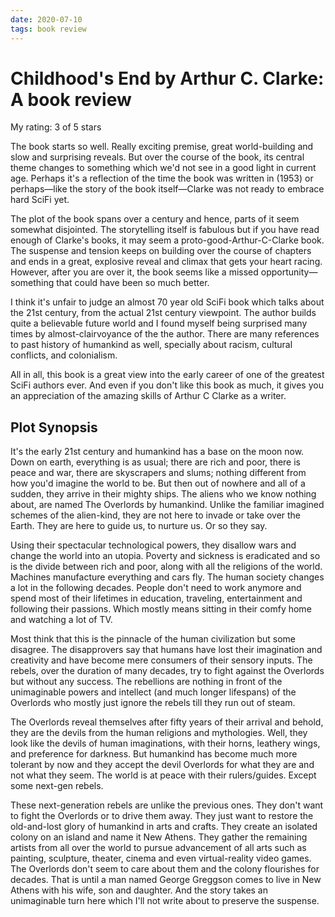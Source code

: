 ```yaml
---
date: 2020-07-10
tags: book review
---
```


# Childhood's End by Arthur C. Clarke: A book review

My rating: 3 of 5 stars

The book starts so well. Really exciting premise, great world-building and slow and surprising reveals. But over the course of the book, its central theme changes to something which we'd not see in a good light in current age. Perhaps it's a reflection of the time the book was written in (1953) or perhaps—like the story of the book itself—Clarke was not ready to embrace hard SciFi yet.

The plot of the book spans over a century and hence, parts of it seem somewhat disjointed. The storytelling itself is fabulous but if you have read enough of Clarke's books, it may seem a proto-good-Arthur-C-Clarke book. The suspense and tension keeps on building over the course of chapters and ends in a great, explosive reveal and climax that gets your heart racing. However, after you are over it, the book seems like a missed opportunity—something that could have been so much better.

I think it's unfair to judge an almost 70 year old SciFi book which talks about the 21st century, from the actual 21st century viewpoint. The author builds quite a believable future world and I found myself being surprised many times by almost-clairvoyance of the the author. There are many references to past history of humankind as well, specially about racism, cultural conflicts, and colonialism.

All in all, this book is a great view into the early career of one of the greatest SciFi authors ever. And even if you don't like this book as much, it gives you an appreciation of the amazing skills of Arthur C Clarke as a writer.

## Plot Synopsis

It's the early 21st century and humankind has a base on the moon now. Down on earth, everything is as usual; there are rich and poor, there is peace and war, there are skyscrapers and slums; nothing different from how you'd imagine the world to be. But then out of nowhere and all of a sudden, they arrive in their mighty ships. The aliens who we know nothing about, are named The Overlords by humankind. Unlike the familiar imagined schemes of the alien-kind, they are not here to invade or take over the Earth. They are here to guide us, to nurture us. Or so they say. 

Using their spectacular technological powers, they disallow wars and change the world into an utopia. Poverty and sickness is eradicated and so is the divide between rich and poor, along with all the religions of the world. Machines manufacture everything and cars fly. The human society changes a lot in the following decades. People don't need to work anymore and spend most of their lifetimes in education, traveling, entertainment and following their passions. Which mostly means sitting in their comfy home and watching a lot of TV.

Most think that this is the pinnacle of the human civilization but some disagree. The disapprovers say that humans have lost their imagination and creativity and have become mere consumers of their sensory inputs. The rebels, over the duration of many decades, try to fight against the Overlords but without any success. The rebellions are nothing in front of the unimaginable powers and intellect (and much longer lifespans) of the Overlords who mostly just ignore the rebels till they run out of steam.

The Overlords reveal themselves after fifty years of their arrival and behold, they are the devils from the human religions and mythologies. Well, they look like the devils of human imaginations, with their horns, leathery wings, and preference for darkness. But humankind has become much more tolerant by now and they accept the devil Overlords for what they are and not what they seem. The world is at peace with their rulers/guides. Except some next-gen rebels.

These next-generation rebels are unlike the previous ones. They don't want to fight the Overlords or to drive them away. They just want to restore the old-and-lost glory of humankind in arts and crafts. They create an isolated colony on an island and name it New Athens. They gather the remaining artists from all over the world to pursue advancement of all arts such as painting, sculpture, theater, cinema and even virtual-reality video games. The Overlords don't seem to care about them and the colony flourishes for decades. That is until a man named George Greggson comes to live in New Athens with his wife, son and daughter. And the story takes an unimaginable turn here which I'll not write about to preserve the suspense.
